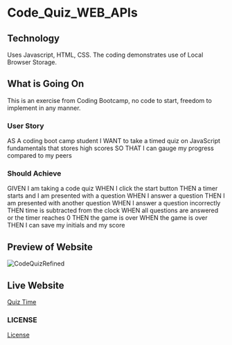 # Code_Quiz_WEB_APIs

## Technology
Uses Javascript, HTML, CSS.
The coding demonstrates use of Local Browser Storage.

## What is Going On
This is an exercise from Coding Bootcamp, no code to start, freedom to implement in any manner.  

### User Story

AS A coding boot camp student
I WANT to take a timed quiz on JavaScript fundamentals that stores high scores
SO THAT I can gauge my progress compared to my peers

### Should Achieve

GIVEN I am taking a code quiz
WHEN I click the start button
THEN a timer starts and I am presented with a question
WHEN I answer a question
THEN I am presented with another question
WHEN I answer a question incorrectly
THEN time is subtracted from the clock
WHEN all questions are answered or the timer reaches 0
THEN the game is over
WHEN the game is over
THEN I can save my initials and my score

## Preview of Website

![CodeQuizRefined](https://user-images.githubusercontent.com/83618122/129657819-1c505fd7-07ec-47b9-9cd3-cf03f083c037.gif)

## Live Website

[Quiz Time](https://adam-niggebrugge.github.io/Code_Quiz_WEB_APIs/)

### LICENSE
[License](https://github.com/adam-niggebrugge/Code_Quiz_WEB_APIs/blob/main/LICENSE)

